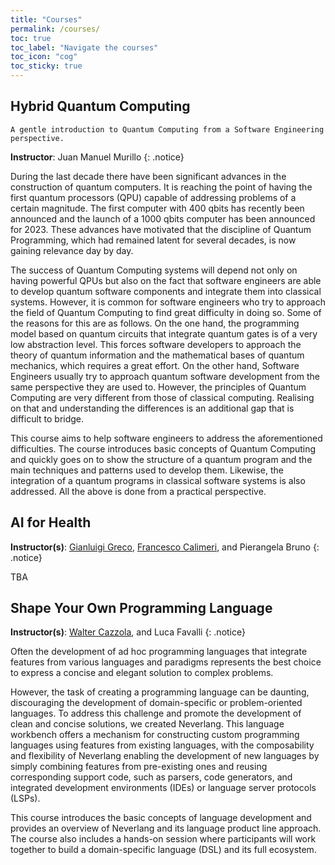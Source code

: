 ```yaml
---
title: "Courses"
permalink: /courses/
toc: true
toc_label: "Navigate the courses"
toc_icon: "cog"
toc_sticky: true
---
```


## Hybrid Quantum Computing

```note
A gentle introduction to Quantum Computing from a Software Engineering perspective.
```

**Instructor**: Juan Manuel Murillo
{: .notice}

During the last decade there have been significant advances in the construction of quantum computers. It is reaching the point of having the first quantum processors (QPU) capable of addressing problems of a certain magnitude. The first computer with 400 qbits has recently been announced and the launch of a 1000 qbits computer has been announced for 2023. These advances have motivated that the discipline of Quantum Programming, which had remained latent for several decades, is now gaining relevance day by day.

The success of Quantum Computing systems will depend not only on having powerful QPUs but also on the fact that software engineers are able to develop quantum software components and integrate them into classical systems. However, it is common for software engineers who try to approach the field of Quantum Computing to find great difficulty in doing so. Some of the reasons for this are as follows. On the one hand, the programming model based on quantum circuits that integrate quantum gates is of a very low abstraction level. This forces software developers to approach the theory of quantum information and the mathematical bases of quantum mechanics, which requires a great effort. On the other hand, Software Engineers usually try to approach quantum software development from the same perspective they are used to. However, the principles of Quantum Computing are very different from those of classical computing. Realising on that and understanding the differences is an additional gap that is difficult to bridge.

This course aims to help software engineers to address the aforementioned difficulties. The course introduces basic concepts of Quantum Computing and quickly goes on to show the structure of a quantum program and the main techniques and patterns used to develop them. Likewise, the integration of a quantum programs in classical software systems is also addressed. All the above is done from a practical perspective.

## AI for Health

**Instructor(s)**: [Gianluigi Greco](https://www.mat.unical.it/~ggreco/), [Francesco Calimeri](https://www.mat.unical.it/calimeri/), and Pierangela Bruno
{: .notice}

TBA

## Shape Your Own Programming Language

**Instructor(s)**: [Walter Cazzola](https://cazzola.di.unimi.it/), and Luca Favalli
{: .notice}

Often the development of ad hoc programming languages that integrate features from various languages and paradigms represents the best choice to express a concise and elegant solution to complex problems.

However, the task of creating a programming language can be daunting, discouraging the development of domain-specific or problem-oriented languages. To address this challenge and promote the development of clean and concise solutions, we created Neverlang. This language workbench offers a mechanism for constructing custom programming languages using features from existing languages, with the composability and flexibility of Neverlang enabling the development of new languages by simply combining features from pre-existing ones and reusing corresponding support code, such as parsers, code generators, and integrated development environments (IDEs) or language server protocols (LSPs).

This course introduces the basic concepts of language development and provides an overview of Neverlang and its language product line approach. The course also includes a hands-on session where participants will work together to build a domain-specific language (DSL) and its full ecosystem.
